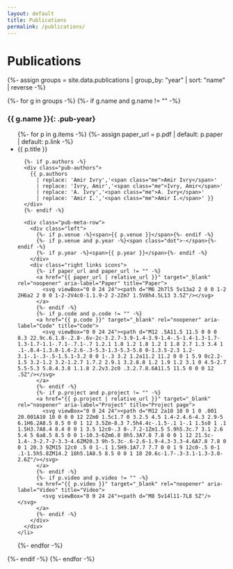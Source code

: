 ```yaml
---
layout: default
title: Publications
permalink: /publications/
---
```


# Publications

{%- assign groups = site.data.publications | group_by: "year" | sort: "name" | reverse -%}

{%- for g in groups -%}
  {%- if g.name and g.name != "" -%}
### {{ g.name }}{: .pub-year}

<ul class="pubs">
  {%- for p in g.items -%}
    {%- assign paper_url = p.pdf | default: p.paper | default: p.link -%}
    <li>
      <div class="pub-title">{{ p.title }}</div>

      {%- if p.authors -%}
      <div class="pub-authors">
        {{ p.authors
          | replace: 'Amir Ivry','<span class="me">Amir Ivry</span>'
          | replace: 'Ivry, Amir','<span class="me">Ivry, Amir</span>'
          | replace: 'A. Ivry','<span class="me">A. Ivry</span>'
          | replace: 'Amir I.','<span class="me">Amir I.</span>' }}
      </div>
      {%- endif -%}

      <div class="pub-meta-row">
        <div class="left">
          {%- if p.venue -%}<span>{{ p.venue }}</span>{%- endif -%}
          {%- if p.venue and p.year -%}<span class="dot">·</span>{%- endif -%}
          {%- if p.year -%}<span>{{ p.year }}</span>{%- endif -%}
        </div>
        <div class="right links icons">
          {%- if paper_url and paper_url != "" -%}
          <a href="{{ paper_url | relative_url }}" target="_blank" rel="noopener" aria-label="Paper" title="Paper">
            <svg viewBox="0 0 24 24"><path d="M6 2h7l5 5v13a2 2 0 0 1-2 2H6a2 2 0 0 1-2-2V4c0-1.1.9-2 2-2Zm7 1.5V8h4.5L13 3.5Z"/></svg>
          </a>
          {%- endif -%}
          {%- if p.code and p.code != "" -%}
          <a href="{{ p.code }}" target="_blank" rel="noopener" aria-label="Code" title="Code">
            <svg viewBox="0 0 24 24"><path d="M12 .5A11.5 11.5 0 0 0 8.3 22.9c.6.1.8-.2.8-.6v-2c-3.2.7-3.9-1.4-3.9-1.4-.5-1.4-1.3-1.7-1.3-1.7-1.1-.7.1-.7.1-.7 1.2.1 1.8 1.2 1.8 1.2 1 1.8 2.7 1.3 3.4 1 .1-.8.4-1.3.8-1.6-2.6-.3-5.3-1.3-5.3-5.8 0-1.3.5-2.3 1.2-3.1-.1-.3-.5-1.5.1-3.2 0 0 1-.3 3.2 1.2a11.2 11.2 0 0 1 5.9 0c2.2-1.5 3.2-1.2 3.2-1.2.7 1.7.2 2.9.1 3.2.8.8 1.2 1.9 1.2 3.1 0 4.5-2.7 5.5-5.3 5.8.4.3.8 1.1.8 2.2v3.2c0 .3.2.7.8.6A11.5 11.5 0 0 0 12 .5Z"/></svg>
          </a>
          {%- endif -%}
          {%- if p.project and p.project != "" -%}
          <a href="{{ p.project | relative_url }}" target="_blank" rel="noopener" aria-label="Project" title="Project page">
            <svg viewBox="0 0 24 24"><path d="M12 2a10 10 0 1 0 .001 20.001A10 10 0 0 0 12 2Zm0 1.5c1.7 0 3.2.5 4.5 1.4-2.4.6-4.3 2.9-5 6.1H6.2A8.5 8.5 0 0 1 12 3.5Zm-8.3 7.5h4.4c-.1.5-.1 1-.1 1.5s0 1 .1 1.5H3.7A8.4 8.4 0 0 1 3.5 12c0-.3 0-.7.2-1Zm1.5 5.9h5.3c.7 3.1 2.6 5.4 5 6a8.5 8.5 0 0 1-10.3-6Zm6.8 0h5.3A7.8 7.8 0 0 1 12 21.5c-1.4-.3-2.7-2-3.3-4.6ZM20.3 9h-5.3c-.6-2.6-1.9-4.3-3.3-4.6A7.8 7.8 0 0 1 20.3 9ZM15 12c0 .5 0 1-.1 1.5H9.1A7.7 7.7 0 0 1 9 12c0-.5 0-1 .1-1.5h5.8ZM14.2 18h5.1A8.5 8.5 0 0 1 18 20.6c-1.7-.3-3.1-1.3-3.8-2.6Z"/></svg>
          </a>
          {%- endif -%}
          {%- if p.video and p.video != "" -%}
          <a href="{{ p.video }}" target="_blank" rel="noopener" aria-label="Video" title="Video">
            <svg viewBox="0 0 24 24"><path d="M8 5v14l11-7L8 5Z"/></svg>
          </a>
          {%- endif -%}
        </div>
      </div>
    </li>
  {%- endfor -%}
</ul>
  {%- endif -%}
{%- endfor -%}
